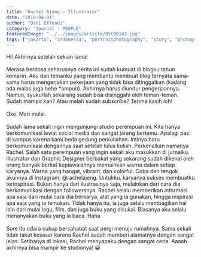 ```yaml
---
title: "Rachel Ajeng – Illustrator"
date: "2019-04-01"
author: "Dani Effendi"
category: "Journal - PEOPLE"
featuredImage: "../../images/article/DSC06143.jpg"
tags: ["jakarta", "indonesia", "portraitphotography", "story", "photography", "journal", "figure", "portrait", "people"]
---
```


Hi! Akhirnya setelah sekian lama!
<br/><br/>
Merasa berdosa seharusnya cerita ini sudah kumuat di blogku tahun kemarin.
Aku dan temanku yang membantu membuat blog ternyata sama-sama harus mengerjakan pekerjaan yang tidak bisa ditinggalkan (kadang ada malas juga hehe *ampun). Akhirnya harus diundur pengerjaannya. Namun, syukurlah sekarang sudah bisa disinggahi oleh teman-teman. Sudah mampir kan? Atau malah sudah subscribe?  Terima kasih loh!
<br/><br/>
Oke. Mari mulai.
<br/><br/>
Sudah lama sekali ingin mengunjungi studio perempuan ini. Kita hanya berkomunikasi lewat social media dan sangat jarang bertemu. Apalagi pas di kampus karena kami beda gedung perkuliahan. Intinya baru berkomunikasi dengannya saat setelah lulus kuliah. Perkenalkan namanya Rachel. Salah satu perempuan yang ingin sekali aku masukkan di jurnalku. Illustrator  dan Graphic Designer  berbakat yang sekarang sudah dikenal oleh orang banyak berkat kepiawaiannya memainkan warna dalam setiap karyanya. Warna yang hangat, vibrant, dan colorful. Coba deh tengok akunnya di Instagram: @rachelajeng. Untukku, karyanya sukses membuatku terinspirasi. Bukan hanya dari ilustrasinya saja, melainkan dari cara dia berkomunikasi dengan followersnya.  Rachel selalu memberikan informasi apa saja dari mulai cara dia berkarya, alat yang ia gunakan, hingga inspirasi apa saja yang ia temukan. Tidak hanya itu, ia juga selalu membagikan hal lain dari mulai lagu, film, dan juga buku yang disukai. Biasanya aku selalu menanyakan buku yang ia baca. Haha
<br/><br/>
Sore itu udara cukup bersahabat saat pergi menuju rumahnya. Sama sekali tidak takut kesasar karena Rachel sudah memberi alamatnya dengan sangat jelas. Setibanya di lokasi, Rachel menyapaku dengan sangat ceria. Aaaah akhirnya bisa mampir ke studionya! 😀
